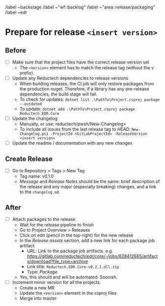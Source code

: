 /label ~backstage 
/label ~"wf::backlog" 
/label ~"area::release/packaging" 
/label ~edr 
# Prepare for release `<insert version>`

## Before

- [ ] Make sure that the project files have the correct release version set
   - The `<Version>` element has to match the release tag (without the *v* prefix).
- [ ] Update any Reductech dependencies to release versions
   - When building releases, the CI job will only restore packages from the production
   nuget. Therefore, if a library has any pre-release dependencies, the build stage will fail.
   - To check for updates: `dotnet list .\PathTo\Project.csproj package --outdated`
   - To update: `dotnet add .\PathTo\Project.csproj package Reductech.EDR.Core`
- [ ] Update the changelog
   - Manually, or use: reductech/pwsh/New-Changelog>
   - To include all issues from the last release tag to *HEAD*:
   `New-Changelog.ps1 -ProjectId <GitLabProjectId> -ReleaseVersion <insert version>`
- [ ] Update the readme / documentation with any new changes

## Create Release

- [ ] Go to Repository > Tags > New Tag
  - Tag name: v0.1.0
  - *Message* and *Release Notes* should be the same: brief description of the release
  and any major (especially breaking) changes, and a link to the `changelog.md`.

## After

- [ ] Attach packages to the release
    - Wait for the release pipeline to finish
    - Go to Project Overview > Releases
    - Click on edit (pencil in the top-right) for the new release
    - In the *Release assets* section, add a new link for each package job artifact:
       - URL: Link to the package job artifacts. e.g. https://gitlab.com/reductech/edr/core/-/jobs/828412665/artifacts/download?file_type=archive
       - Link title: `Reductech.EDR.Core-v0.2.1.dll.zip`
       - Type: *Package*
    - Yes, this should and will be automated. Soonish.
- [ ] Increment minor version for all the projects.
   - Create a new MR
   - Update the `<Version>` element in the csproj files
   - Merge into master
